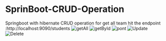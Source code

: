 # SprinBoot-CRUD-Operation
Springboot with hibernate CRUD operation
for get all team hit the endpoint :http://localhost:9090/students
![getAll](https://user-images.githubusercontent.com/70074096/177980271-abaf955e-fa4d-4d70-a60b-78cc7a396914.png)
![getById](https://user-images.githubusercontent.com/70074096/177980278-1dc0db61-6a05-4745-8c05-ad6ebfca2046.png)
![pont](https://user-images.githubusercontent.com/70074096/177980281-f32fa71d-3876-42e5-865a-f05c883cfefd.png)
![Update](https://user-images.githubusercontent.com/70074096/177980287-985407b2-1b62-4f67-b61c-b47cb0f43c44.png)
![Delete](https://user-images.githubusercontent.com/70074096/177980293-397c566c-00e3-49b0-a3fd-aed59d439880.png)

